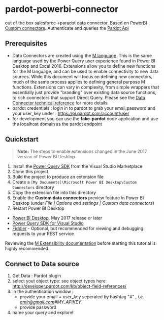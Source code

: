 # pardot-powerbi-connector
out of the box salesforce->paradot data connector.
Based on [PowerBI Custom connectors](https://github.com/Microsoft/DataConnectors).
Authenticate and queries the [Pardot Api](http://developer.pardot.com/#official-pardot-api-documentation) 

## Prerequisites
* Data Connectors are created using the [M language](https://msdn.microsoft.com/library/mt211003.aspx). This is the same language used by the Power Query user experience found in Power BI Desktop and Excel 2016. Extensions allow you to define new functions for the M language, and can be used to enable connectivity to new data sources. While this document will focus on defining new connectors, much of the same process applies to defining general purpose M functions. Extensions can vary in complexity, from simple wrappers that essentially just provide "branding" over existing data source functions, to rich connectors that support Direct Query. Please see the [Data Connector technical reference](docs/m-extensions.md) for more details.
* pardot credentials : login in to pardot to grab your email,password and your user_key under : https://pi.pardot.com/account/user
* for development you can use the **fake-pardot** node application and use the localhost domain as the pardot endpoint

## Quickstart

> **Note:** The steps to enable extensions changed in the June 2017 version of Power BI Desktop.

1. Install the [Power Query SDK](https://aka.ms/powerquerysdk) from the Visual Studio Marketplace
2. Clone this  project
3. Build the project to produce an extension file
4. Create a `[My Documents]\Microsoft Power BI Desktop\Custom Connectors` directory
5. Copy the extension file into this directory
6. Enable the **Custom data connectors** preview feature in Power BI Desktop (under *File | Options and settings | Custom data connectors*)
7. Restart Power BI Desktop


* [Power BI Desktop](https://www.microsoft.com/en-us/download/details.aspx?id=45331), May 2017 release or later
* [Power Query SDK for Visual Studio](https://aka.ms/powerquerysdk)
* [Fiddler](http://www.telerik.com/fiddler) - Optional, but recommended for viewing and debugging requests to your REST service

Reviewing the [M Extensibility documentation](../../docs/m-extensions.md) before starting this tutorial is highly recommended.

## Connect to Data source
1. Get Data : Pardot plugin
2. select yout object type: see object types here: http://developer.pardot.com/kb/object-field-references/
3. in the authentication window :
    * provide your email + user_key seperated by hashtag "#" , _i.e. amir@gmail.com#MY_APIKEY_
    * provide password
4. name your query and explore!


